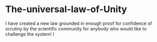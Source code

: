 # The-universal-law-of-Unity
I have created a new law grounded in enough proof for confidence of scrutiny by the scientific community for anybody who would like to challenge the system! I
